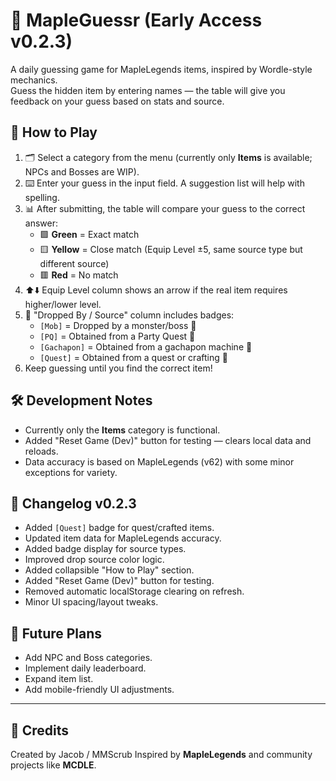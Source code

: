 # 🎯 MapleGuessr (Early Access v0.2.3)

A daily guessing game for MapleLegends items, inspired by Wordle-style mechanics.  
Guess the hidden item by entering names — the table will give you feedback on your guess based on stats and source.

## 📖 How to Play
1. 🗂 Select a category from the menu (currently only **Items** is available; NPCs and Bosses are WIP).
2. ⌨️ Enter your guess in the input field. A suggestion list will help with spelling.
3. 📊 After submitting, the table will compare your guess to the correct answer:
   - 🟩 **Green** = Exact match
   - 🟨 **Yellow** = Close match (Equip Level ±5, same source type but different source)
   - 🟥 **Red** = No match
4. ⬆️⬇️ Equip Level column shows an arrow if the real item requires higher/lower level.
5. 🎯 "Dropped By / Source" column includes badges:
   - `[Mob]` = Dropped by a monster/boss 🐉
   - `[PQ]` = Obtained from a Party Quest 🎉
   - `[Gachapon]` = Obtained from a gachapon machine 🎰
   - `[Quest]` = Obtained from a quest or crafting 📜
6. Keep guessing until you find the correct item!

## 🛠 Development Notes
- Currently only the **Items** category is functional.
- Added "Reset Game (Dev)" button for testing — clears local data and reloads.
- Data accuracy is based on MapleLegends (v62) with some minor exceptions for variety.

## 📅 Changelog v0.2.3
- Added `[Quest]` badge for quest/crafted items.
- Updated item data for MapleLegends accuracy.
- Added badge display for source types.
- Improved drop source color logic.
- Added collapsible "How to Play" section.
- Added "Reset Game (Dev)" button for testing.
- Removed automatic localStorage clearing on refresh.
- Minor UI spacing/layout tweaks.

## 🚀 Future Plans
- Add NPC and Boss categories.
- Implement daily leaderboard.
- Expand item list.
- Add mobile-friendly UI adjustments.

---

## 📜 Credits
Created by Jacob / MMScrub 
Inspired by **MapleLegends** and community projects like **MCDLE**.

